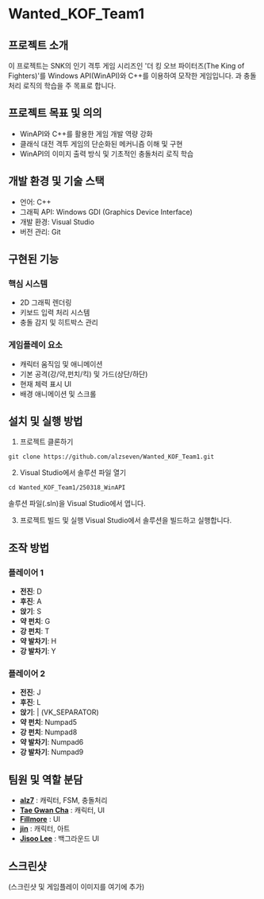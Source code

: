 # Wanted_KOF_Team1

## 프로젝트 소개

이 프로젝트는 SNK의 인기 격투 게임 시리즈인 '더 킹 오브 파이터즈(The King of Fighters)'를 Windows API(WinAPI)와 C++를 이용하여 모작한 게임입니다. 과 충돌처리 로직의 학습을 주 목표로 합니다.

## 프로젝트 목표 및 의의

- WinAPI와 C++를 활용한 게임 개발 역량 강화
- 클래식 대전 격투 게임의 단순화된 메커니즘 이해 및 구현
- WinAPI의 이미지 출력 방식 및 기초적인 충돌처리 로직 학습
## 개발 환경 및 기술 스택

- 언어: C++
- 그래픽 API: Windows GDI (Graphics Device Interface)
- 개발 환경: Visual Studio
- 버전 관리: Git

## 구현된 기능

### 핵심 시스템

- 2D 그래픽 렌더링
- 키보드 입력 처리 시스템
- 충돌 감지 및 히트박스 관리

### 게임플레이 요소

- 캐릭터 움직임 및 애니메이션
- 기본 공격(강/약,펀치/킥) 및 가드(상단/하단)
- 현재 체력 표시 UI
- 배경 애니메이션 및 스크롤

## 설치 및 실행 방법

1. 프로젝트 클론하기

```
git clone https://github.com/alzseven/Wanted_KOF_Team1.git
```

2. Visual Studio에서 솔루션 파일 열기

```
cd Wanted_KOF_Team1/250318_WinAPI
```

솔루션 파일(.sln)을 Visual Studio에서 엽니다.

3. 프로젝트 빌드 및 실행 Visual Studio에서 솔루션을 빌드하고 실행합니다.

## 조작 방법

### 플레이어 1
- **전진**: D
- **후진**: A
- **앉기**: S
- **약 펀치**: G
- **강 펀치**: T
- **약 발차기**: H
- **강 발차기**: Y

### 플레이어 2
- **전진**: J
- **후진**: L
- **앉기**: | (VK_SEPARATOR)
- **약 펀치**: Numpad5
- **강 펀치**: Numpad8
- **약 발차기**: Numpad6
- **강 발차기**: Numpad9

## 팀원 및 역할 분담

- [**alz7**](https://github.com/alzseven) : 캐릭터, FSM, 충돌처리
- [**Tae Gwan Cha**](https://github.com/chataeg) : 캐릭터, UI
- [**Fillmore**](https://github.com/clcmd9701) : UI
- [**jin**](https://github.com/kimmjiinn) : 캐릭터, 아트
- [**Jisoo Lee**](https://github.com/diduo7) : 백그라운드 UI

## 스크린샷

(스크린샷 및 게임플레이 이미지를 여기에 추가)
